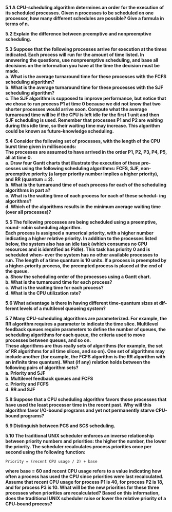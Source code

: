 **5.1 A CPU-scheduling algorithm determines an order for the execution of its scheduled processes. Given n processes to be scheduled on one processor, how many different schedules are possible? Give a formula in terms of n.**  

**5.2 Explain the difference between preemptive and nonpreemptive scheduling.**  

**5.3 Suppose that the following processes arrive for execution at the times indicated. Each process will run for the amount of time listed. In answering the questions, use nonpreemptive scheduling, and base all decisions on the information you have at the time the decision must be made.**  
**a. What is the average turnaround time for these processes with the FCFS scheduling algorithm?**  
**b. What is the average turnaround time for these processes with the SJF scheduling algorithm?**  
**c. The SJF algorithm is supposed to improve performance, but notice that we chose to run process P1 at time 0 because we did not know that two shorter processes would arrive soon. Compute what the average turnaround time will be if the CPU is left idle for the first 1 unit and then SJF scheduling is used. Remember that processes P1 and P2 are waiting during this idle time, so their waiting time may increase. This algorithm could be known as future-knowledge scheduling.**  

**5.4 Consider the following set of processes, with the length of the CPU burst time given in milliseconds:**  
**The processes are assumed to have arrived in the order P1, P2, P3, P4, P5, all at time 0.**  
**a. Draw four Gantt charts that illustrate the execution of these pro- cesses using the following scheduling algorithms: FCFS, SJF, non-preemptive priority (a larger priority number implies a higher priority), and RR (quantum = 2).**  
**b. What is the turnaround time of each process for each of the scheduling algorithms in part a?**  
**c. What is the waiting time of each process for each of these schedul- ing algorithms?**  
**d. Which of the algorithms results in the minimum average waiting time (over all processes)?**  

**5.5 The following processes are being scheduled using a preemptive, round- robin scheduling algorithm.**  
**Each process is assigned a numerical priority, with a higher number indicating a higher relative priority. In addition to the processes listed below, the system also has an idle task (which consumes no CPU resources and is identified as Pidle). This task has priority 0 and is scheduled when- ever the system has no other available processes to run. The length of a time quantum is 10 units. If a process is preempted by a higher-priority process, the preempted process is placed at the end of the queue.**  
**a. Show the scheduling order of the processes using a Gantt chart.**  
**b. What is the turnaround time for each process?**  
**c. What is the waiting time for each process?**  
**d. What is the CPU utilization rate?**  

**5.6 What advantage is there in having different time-quantum sizes at dif- ferent levels of a multilevel queueing system?**  

**5.7 Many CPU-scheduling algorithms are parameterized. For example, the RR algorithm requires a parameter to indicate the time slice. Multilevel feedback queues require parameters to define the number of queues, the scheduling algorithms for each queue, the criteria used to move processes between queues, and so on.**  
**These algorithms are thus really sets of algorithms (for example, the set of RR algorithms for all time slices, and so on). One set of algorithms may include another (for example, the FCFS algorithm is the RR algorithm with an infinite time quantum). What (if any) relation holds between the following pairs of algorithm sets?**  
**a. Priority and SJF**  
**b. Multilevel feedback queues and FCFS**  
**c. Priority and FCFS**  
**d. RR and SJF**  

**5.8 Suppose that a CPU scheduling algorithm favors those processes that have used the least processor time in the recent past. Why will this algorithm favor I/O-bound programs and yet not permanently starve CPU-bound programs?**  

**5.9 Distinguish between PCS and SCS scheduling.**  

**5.10 The traditional UNIX scheduler enforces an inverse relationship between priority numbers and priorities: the higher the number, the lower the priority. The scheduler recalculates process priorities once per second using the following function:**  
```
Priority = (recent CPU usage / 2) + base
```
**where base = 60 and recent CPU usage refers to a value indicating how often a process has used the CPU since priorities were last recalculated.
Assume that recent CPU usage for process P1 is 40, for process P2 is 18, and for process P3 is 10. What will be the new priorities for these three processes when priorities are recalculated? Based on this information, does the traditional UNIX scheduler raise or lower the relative priority of a CPU-bound process?**  
